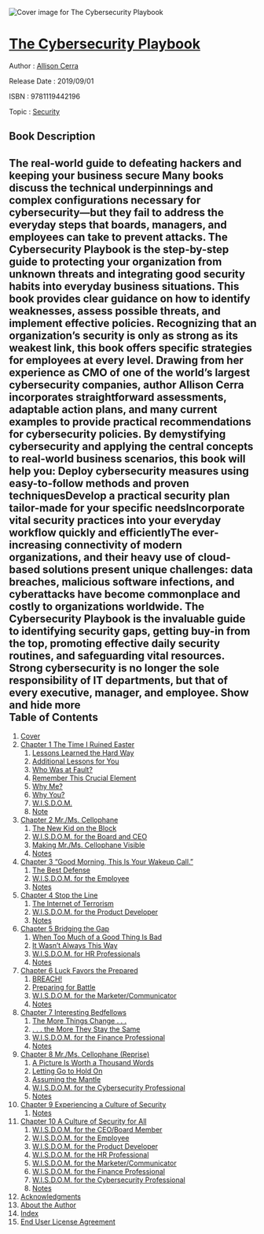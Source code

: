 ![Cover image for The Cybersecurity Playbook](https://imgdetail.ebookreading.net/cover/cover/20200215/EB9781119442196.jpg)

[The Cybersecurity Playbook](https://ebookreading.net/view/book/The+Cybersecurity+Playbook-EB9781119442196_1.html "The Cybersecurity Playbook")
====================================================================================================================

Author : [Allison Cerra](https://ebookreading.net/search/author/Allison+Cerra)

Release Date : 2019/09/01

ISBN : 9781119442196

Topic : [Security](https://ebookreading.net/search/category/security)

Book Description
-----------------

 The real-world guide to defeating hackers and keeping your business secure 
Many books discuss the technical underpinnings and complex configurations necessary for cybersecurity—but they fail to address the everyday steps that boards, managers, and employees can take to prevent attacks. The Cybersecurity Playbook is the step-by-step guide to protecting your organization from unknown threats and integrating good security habits into everyday business situations. This book provides clear guidance on how to identify weaknesses, assess possible threats, and implement effective policies. Recognizing that an organization’s security is only as strong as its weakest link, this book offers specific strategies for employees at every level.
Drawing from her experience as CMO of one of the world’s largest cybersecurity companies, author Allison Cerra incorporates straightforward assessments, adaptable action plans, and many current examples to provide practical recommendations for cybersecurity policies. By demystifying cybersecurity and applying the central concepts to real-world business scenarios, this book will help you:
Deploy cybersecurity measures using easy-to-follow methods and proven techniquesDevelop a practical security plan tailor-made for your specific needsIncorporate vital security practices into your everyday workflow quickly and efficientlyThe ever-increasing connectivity of modern organizations, and their heavy use of cloud-based solutions present unique challenges: data breaches, malicious software infections, and cyberattacks have become commonplace and costly to organizations worldwide. The Cybersecurity Playbook is the invaluable guide to identifying security gaps, getting buy-in from the top, promoting effective daily security routines, and safeguarding vital resources. Strong cybersecurity is no longer the sole responsibility of IT departments, but that of every executive, manager, and employee.
        Show and hide more                
Table of Contents
-----------------

1. [Cover](https://ebookreading.net/view/book/The+Cybersecurity+Playbook-EB9781119442196_1.html)
1. [Chapter 1 The Time I Ruined Easter](https://ebookreading.net/view/book/The+Cybersecurity+Playbook-EB9781119442196_6.html)
    1. [Lessons Learned the Hard Way](https://ebookreading.net/view/book/The+Cybersecurity+Playbook-EB9781119442196_6.html#c1_1)
    1. [Additional Lessons for You](https://ebookreading.net/view/book/The+Cybersecurity+Playbook-EB9781119442196_6.html#c1_2)
    1. [Who Was at Fault?](https://ebookreading.net/view/book/The+Cybersecurity+Playbook-EB9781119442196_6.html#c1_3)
    1. [Remember This Crucial Element](https://ebookreading.net/view/book/The+Cybersecurity+Playbook-EB9781119442196_6.html#c1_4)
    1. [Why Me?](https://ebookreading.net/view/book/The+Cybersecurity+Playbook-EB9781119442196_6.html#c1_5)
    1. [Why You?](https://ebookreading.net/view/book/The+Cybersecurity+Playbook-EB9781119442196_6.html#c1_6)
    1. [W.I.S.D.O.M.](https://ebookreading.net/view/book/The+Cybersecurity+Playbook-EB9781119442196_6.html#c1_7)
    1. [Note](https://ebookreading.net/view/book/The+Cybersecurity+Playbook-EB9781119442196_6.html#notesSet)
1. [Chapter 2 Mr./Ms. Cellophane](https://ebookreading.net/view/book/The+Cybersecurity+Playbook-EB9781119442196_7.html)
    1. [The New Kid on the Block](https://ebookreading.net/view/book/The+Cybersecurity+Playbook-EB9781119442196_7.html#c2_1)
    1. [W.I.S.D.O.M. for the Board and CEO](https://ebookreading.net/view/book/The+Cybersecurity+Playbook-EB9781119442196_7.html#c2_2)
    1. [Making Mr./Ms. Cellophane Visible](https://ebookreading.net/view/book/The+Cybersecurity+Playbook-EB9781119442196_7.html#c2_3)
    1. [Notes](https://ebookreading.net/view/book/The+Cybersecurity+Playbook-EB9781119442196_7.html#notesSet)
1. [Chapter 3 “Good Morning, This Is Your Wakeup Call.”](https://ebookreading.net/view/book/The+Cybersecurity+Playbook-EB9781119442196_8.html)
    1. [The Best Defense](https://ebookreading.net/view/book/The+Cybersecurity+Playbook-EB9781119442196_8.html#c3_1)
    1. [W.I.S.D.O.M. for the Employee](https://ebookreading.net/view/book/The+Cybersecurity+Playbook-EB9781119442196_8.html#c3_2)
    1. [Notes](https://ebookreading.net/view/book/The+Cybersecurity+Playbook-EB9781119442196_8.html#notesSet)
1. [Chapter 4 Stop the Line](https://ebookreading.net/view/book/The+Cybersecurity+Playbook-EB9781119442196_9.html)
    1. [The Internet of Terrorism](https://ebookreading.net/view/book/The+Cybersecurity+Playbook-EB9781119442196_9.html#c4_1)
    1. [W.I.S.D.O.M. for the Product Developer](https://ebookreading.net/view/book/The+Cybersecurity+Playbook-EB9781119442196_9.html#c4_2)
    1. [Notes](https://ebookreading.net/view/book/The+Cybersecurity+Playbook-EB9781119442196_9.html#notesSet)
1. [Chapter 5 Bridging the Gap](https://ebookreading.net/view/book/The+Cybersecurity+Playbook-EB9781119442196_10.html)
    1. [When Too Much of a Good Thing Is Bad](https://ebookreading.net/view/book/The+Cybersecurity+Playbook-EB9781119442196_10.html#c5_1)
    1. [It Wasn’t Always This Way](https://ebookreading.net/view/book/The+Cybersecurity+Playbook-EB9781119442196_10.html#c5_2)
    1. [W.I.S.D.O.M. for HR Professionals](https://ebookreading.net/view/book/The+Cybersecurity+Playbook-EB9781119442196_10.html#c5_3)
    1. [Notes](https://ebookreading.net/view/book/The+Cybersecurity+Playbook-EB9781119442196_10.html#notesSet)
1. [Chapter 6 Luck Favors the Prepared](https://ebookreading.net/view/book/The+Cybersecurity+Playbook-EB9781119442196_11.html)
    1. [BREACH!](https://ebookreading.net/view/book/The+Cybersecurity+Playbook-EB9781119442196_11.html#c6_1)
    1. [Preparing for Battle](https://ebookreading.net/view/book/The+Cybersecurity+Playbook-EB9781119442196_11.html#c6_2)
    1. [W.I.S.D.O.M. for the Marketer/Communicator](https://ebookreading.net/view/book/The+Cybersecurity+Playbook-EB9781119442196_11.html#c6_3)
    1. [Notes](https://ebookreading.net/view/book/The+Cybersecurity+Playbook-EB9781119442196_11.html#notesSet)
1. [Chapter 7 Interesting Bedfellows](https://ebookreading.net/view/book/The+Cybersecurity+Playbook-EB9781119442196_12.html)
    1. [The More Things Change . . .](https://ebookreading.net/view/book/The+Cybersecurity+Playbook-EB9781119442196_12.html#c7_1)
    1. [. . . the More They Stay the Same](https://ebookreading.net/view/book/The+Cybersecurity+Playbook-EB9781119442196_12.html#c7_2)
    1. [W.I.S.D.O.M. for the Finance Professional](https://ebookreading.net/view/book/The+Cybersecurity+Playbook-EB9781119442196_12.html#c7_3)
    1. [Notes](https://ebookreading.net/view/book/The+Cybersecurity+Playbook-EB9781119442196_12.html#notesSet)
1. [Chapter 8 Mr./Ms. Cellophane (Reprise)](https://ebookreading.net/view/book/The+Cybersecurity+Playbook-EB9781119442196_13.html)
    1. [A Picture Is Worth a Thousand Words](https://ebookreading.net/view/book/The+Cybersecurity+Playbook-EB9781119442196_13.html#c8_1)
    1. [Letting Go to Hold On](https://ebookreading.net/view/book/The+Cybersecurity+Playbook-EB9781119442196_13.html#c8_2)
    1. [Assuming the Mantle](https://ebookreading.net/view/book/The+Cybersecurity+Playbook-EB9781119442196_13.html#c8_3)
    1. [W.I.S.D.O.M. for the Cybersecurity Professional](https://ebookreading.net/view/book/The+Cybersecurity+Playbook-EB9781119442196_13.html#c8_4)
    1. [Notes](https://ebookreading.net/view/book/The+Cybersecurity+Playbook-EB9781119442196_13.html#notesSet)
1. [Chapter 9 Experiencing a Culture of Security](https://ebookreading.net/view/book/The+Cybersecurity+Playbook-EB9781119442196_14.html)
    1. [Notes](https://ebookreading.net/view/book/The+Cybersecurity+Playbook-EB9781119442196_14.html#notesSet)
1. [Chapter 10 A Culture of Security for All](https://ebookreading.net/view/book/The+Cybersecurity+Playbook-EB9781119442196_15.html)
    1. [W.I.S.D.O.M. for the CEO/Board Member](https://ebookreading.net/view/book/The+Cybersecurity+Playbook-EB9781119442196_15.html#c10_1)
    1. [W.I.S.D.O.M. for the Employee](https://ebookreading.net/view/book/The+Cybersecurity+Playbook-EB9781119442196_15.html#c10_2)
    1. [W.I.S.D.O.M. for the Product Developer](https://ebookreading.net/view/book/The+Cybersecurity+Playbook-EB9781119442196_15.html#c10_3)
    1. [W.I.S.D.O.M. for the HR Professional](https://ebookreading.net/view/book/The+Cybersecurity+Playbook-EB9781119442196_15.html#c10_4)
    1. [W.I.S.D.O.M. for the Marketer/Communicator](https://ebookreading.net/view/book/The+Cybersecurity+Playbook-EB9781119442196_15.html#c10_5)
    1. [W.I.S.D.O.M. for the Finance Professional](https://ebookreading.net/view/book/The+Cybersecurity+Playbook-EB9781119442196_15.html#c10_6)
    1. [W.I.S.D.O.M. for the Cybersecurity Professional](https://ebookreading.net/view/book/The+Cybersecurity+Playbook-EB9781119442196_15.html#c10_7)
    1. [Notes](https://ebookreading.net/view/book/The+Cybersecurity+Playbook-EB9781119442196_15.html#notesSet)
1. [Acknowledgments](https://ebookreading.net/view/book/The+Cybersecurity+Playbook-EB9781119442196_16.html)
1. [About the Author](https://ebookreading.net/view/book/The+Cybersecurity+Playbook-EB9781119442196_17.html)
1. [Index](https://ebookreading.net/view/book/The+Cybersecurity+Playbook-EB9781119442196_18.html)
1. [End User License Agreement](https://ebookreading.net/view/book/The+Cybersecurity+Playbook-EB9781119442196_19.html)

